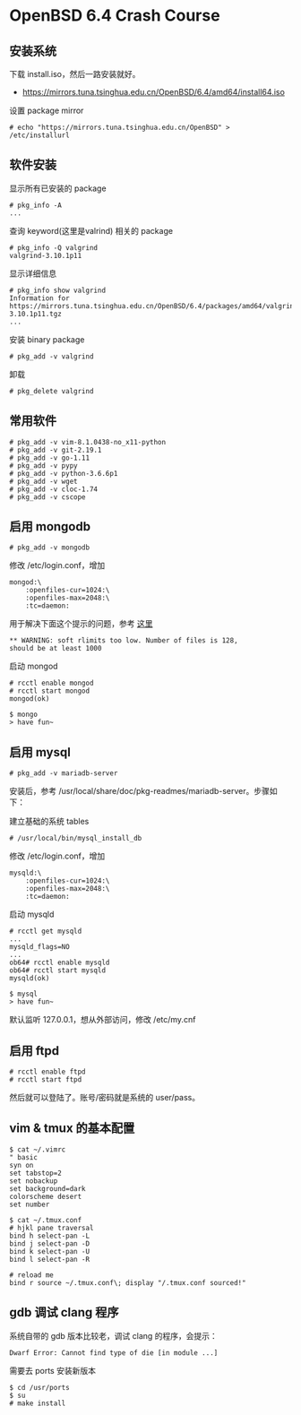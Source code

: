 # OpenBSD 6.4 Crash Course

## 安装系统

下载 install.iso，然后一路安装就好。

* https://mirrors.tuna.tsinghua.edu.cn/OpenBSD/6.4/amd64/install64.iso

设置 package mirror

```
# echo "https://mirrors.tuna.tsinghua.edu.cn/OpenBSD" > /etc/installurl
```


## 软件安装

显示所有已安装的 package

```
# pkg_info -A
...
```

查询 keyword(这里是valrind) 相关的 package

```
# pkg_info -Q valgrind
valgrind-3.10.1p11
```

显示详细信息

```
# pkg_info show valgrind
Information for https://mirrors.tuna.tsinghua.edu.cn/OpenBSD/6.4/packages/amd64/valgrind-3.10.1p11.tgz
...
```

安装 binary package

```
# pkg_add -v valgrind
```

卸载

```
# pkg_delete valgrind
```


## 常用软件

```
# pkg_add -v vim-8.1.0438-no_x11-python
# pkg_add -v git-2.19.1
# pkg_add -v go-1.11
# pkg_add -v pypy
# pkg_add -v python-3.6.6p1
# pkg_add -v wget
# pkg_add -v cloc-1.74
# pkg_add -v cscope
```


## 启用 mongodb

```
# pkg_add -v mongodb
```

修改 /etc/login.conf，增加
```
mongod:\
    :openfiles-cur=1024:\
    :openfiles-max=2048:\
    :tc=daemon:
```

用于解决下面这个提示的问题，参考 [这里][1]

```
** WARNING: soft rlimits too low. Number of files is 128,
should be at least 1000
```

启动 mongod

```
# rcctl enable mongod
# rcctl start mongod
mongod(ok)

$ mongo
> have fun~
```


## 启用 mysql

```
# pkg_add -v mariadb-server
```

安装后，参考 /usr/local/share/doc/pkg-readmes/mariadb-server。步骤如下：

建立基础的系统 tables

```
# /usr/local/bin/mysql_install_db
```

修改 /etc/login.conf，增加
```
mysqld:\
    :openfiles-cur=1024:\
    :openfiles-max=2048:\
    :tc=daemon:
```

启动 mysqld

```
# rcctl get mysqld
...
mysqld_flags=NO
...
ob64# rcctl enable mysqld
ob64# rcctl start mysqld  
mysqld(ok)

$ mysql
> have fun~
```

默认监听 127.0.0.1，想从外部访问，修改 /etc/my.cnf


## 启用 ftpd

```
# rcctl enable ftpd
# rcctl start ftpd
```

然后就可以登陆了。账号/密码就是系统的 user/pass。


## vim & tmux 的基本配置

```
$ cat ~/.vimrc
" basic
syn on
set tabstop=2
set nobackup
set background=dark
colorscheme desert
set number

$ cat ~/.tmux.conf
# hjkl pane traversal
bind h select-pan -L
bind j select-pan -D
bind k select-pan -U
bind l select-pan -R

# reload me
bind r source ~/.tmux.conf\; display "/.tmux.conf sourced!"
```

## gdb 调试 clang 程序

系统自带的 gdb 版本比较老，调试 clang 的程序，会提示：

```
Dwarf Error: Cannot find type of die [in module ...]
```

需要去 ports 安装新版本

```
$ cd /usr/ports
$ su
# make install
```


[1]:https://unix.stackexchange.com/questions/104929/does-openbsd-have-a-limit-to-the-number-of-file-descriptors
